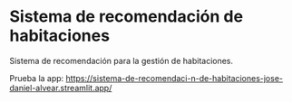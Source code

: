 # Sistema de recomendación de habitaciones
Sistema de recomendación para la gestión de habitaciones.

Prueba la app: https://sistema-de-recomendaci-n-de-habitaciones-jose-daniel-alvear.streamlit.app/
